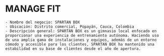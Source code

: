# MANAGE FIT
    - Nombre del negocio: SPARTAN BOX
    - Ubicación: Distrito comercial, Popayán, Cauca, Colombia
    - Descripción general: SPARTAN BOX es un gimnasio local enfocado en proporcionar una experiencia de entrenamiento autónoma. Haciendo uso de una amplia gama de instalaciones y equipos, además de un entorno cómodo y accesible para los clientes, SPARTAN BOX ha mantenido una estabilidad en su base de clientes desde el año de apertura.
